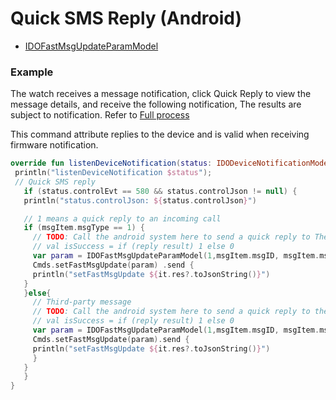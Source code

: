 # Quick SMS Reply (Android)
* [IDOFastMsgUpdateParamModel](../model/IDOFastMsgUpdateParamModel.md)

### Example 

The watch receives a message notification, click Quick Reply to view the message details, and receive the following notification, The results are subject to notification. Refer to [Full process](../logicDescription/quickMsgReplyList.md)

This command attribute replies to the device and is valid when receiving firmware notification. 

```kotlin
override fun listenDeviceNotification(status: IDODeviceNotificationModel) {
 println("listenDeviceNotification $status");
 // Quick SMS reply
   if (status.controlEvt == 580 && status.controlJson != null) { 
   println("status.controlJson: ${status.controlJson}")

   // 1 means a quick reply to an incoming call 
   if (msgItem.msgType == 1) {
     // TODO: Call the android system here to send a quick reply to The third app, and get the reply result
     // val isSuccess = if (reply result) 1 else 0
     var param = IDOFastMsgUpdateParamModel(1,msgItem.msgID, msgItem.msgType, msgItem.msgNotice)
     Cmds.setFastMsgUpdate(param) .send {
     println("setFastMsgUpdate ${it.res?.toJsonString()}")
   }
   }else{
     // Third-party message
     // TODO: Call the android system here to send a quick reply to the third app , and get the reply result
     // val isSuccess = if (reply result) 1 else 0
     var param = IDOFastMsgUpdateParamModel(1,msgItem.msgID, msgItem.msgType, msgItem.msgNotice)
     Cmds.setFastMsgUpdate(param).send { 
     println("setFastMsgUpdate ${it.res?.toJsonString()}")
     }
   }
   }
}
```

